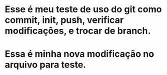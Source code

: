 # Esse é meu teste de uso do git como commit, init, push, verificar modificações, e trocar de branch.
# Essa é minha nova modificação no arquivo para teste.
